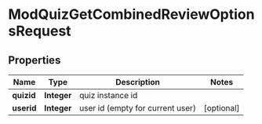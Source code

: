 

# ModQuizGetCombinedReviewOptionsRequest


## Properties

| Name | Type | Description | Notes |
|------------ | ------------- | ------------- | -------------|
|**quizid** | **Integer** | quiz instance id |  |
|**userid** | **Integer** | user id (empty for current user) |  [optional] |



